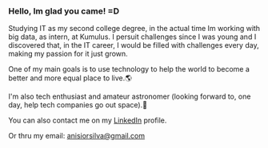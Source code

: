 ### Hello, Im glad you came! =D

Studying IT as my second college degree, in the actual time Im working with big data, as intern, at Kumulus.
I persuit challenges since I was young and I discovered that, in the IT career, I would be filled with challenges every day, making my passion for it just grown.

One of my main goals is to use technology to help the world to become a better and more equal place to live.🌎

I'm also tech enthusiast and amateur astronomer (looking forward to, one day, help tech companies go out space).🚀

You can also contact me on my [LinkedIn](https://www.linkedin.com/in/anisio-junior-b2a3a19b/) profile.

Or thru my email:
anisiorsilva@gmail.com
